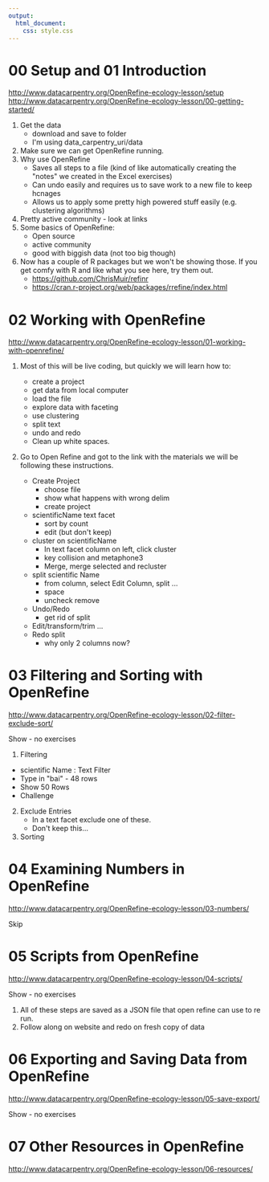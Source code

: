```yaml
---
output: 
  html_document:
    css: style.css
---
```


# 00 Setup and 01 Introduction
<http://www.datacarpentry.org/OpenRefine-ecology-lesson/setup>
<http://www.datacarpentry.org/OpenRefine-ecology-lesson/00-getting-started/>

1. Get the data
    - download and save to folder
    - I'm using data_carpentry_uri/data
2. Make sure we can get OpenRefine running.
3. Why use OpenRefine
    - Saves all steps to a file (kind of like automatically creating the "notes" we created in the Excel exercises)
    - Can undo easily and requires us to save work to a new file to keep hcnages
    - Allows us to apply some pretty high powered stuff easily (e.g. clustering algorithms)
4. Pretty active community - look at links 
5. Some basics of OpenRefine:
    - Open source
    - active community
    - good with biggish data (not too big though)
6. Now has a couple of R packages but we won't be showing those.  If you get comfy with R and like what you see here, try them out.
    - https://github.com/ChrisMuir/refinr
    - https://cran.r-project.org/web/packages/rrefine/index.html

# 02 Working with OpenRefine
<http://www.datacarpentry.org/OpenRefine-ecology-lesson/01-working-with-openrefine/>

1. Most of this will be live coding, but quickly we will learn how to:
    - create a project
    - get data from local computer
    - load the file
    - explore data with faceting
    - use clustering
    - split text
    - undo and redo
    - Clean up white spaces.

2. Go to Open Refine and got to the link with the materials we will be following these instructions.
  
    - Create Project
        - choose file
        - show what happens with wrong delim
        - create project
    - scientificName text facet
        - sort by count
        - edit (but don't keep)
    - cluster on scientificName
        - In text facet column on left, click cluster
        - key collision and metaphone3
        - Merge, merge selected and recluster
    - split scientific Name
        - from column, select Edit Column, split ...
        - space
        - uncheck remove
    - Undo/Redo 
        - get rid of split
    - Edit/transform/trim ...
    - Redo split
        - why only 2 columns now?
        
# 03 Filtering and Sorting with OpenRefine
<http://www.datacarpentry.org/OpenRefine-ecology-lesson/02-filter-exclude-sort/>

Show - no exercises

1. Filtering
  - scientific Name : Text Filter
  - Type in "bai" - 48 rows
  - Show 50 Rows
  - Challenge
2. Exclude Entries
    - In a text facet exclude one of these.
    - Don't keep this...
3. Sorting



# 04 Examining Numbers in OpenRefine
<http://www.datacarpentry.org/OpenRefine-ecology-lesson/03-numbers/>

Skip

# 05 Scripts from OpenRefine
<http://www.datacarpentry.org/OpenRefine-ecology-lesson/04-scripts/>

Show - no exercises

1. All of these steps are saved as a JSON file that open refine can use to re run.  
2. Follow along on website and redo on fresh copy of data

# 06 Exporting and Saving Data from OpenRefine
<http://www.datacarpentry.org/OpenRefine-ecology-lesson/05-save-export/>

Show - no exercises

# 07 Other Resources in OpenRefine
<http://www.datacarpentry.org/OpenRefine-ecology-lesson/06-resources/>